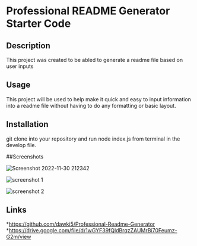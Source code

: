 # Professional README Generator Starter Code

## Description
This project was created to be abled to generate a readme file based on user inputs

## Usage
This project will be used to help make it quick and easy to input information into a readme file without having to do any formatting or basic layout.

## Installation
git clone into your repository and run node index.js from terminal in the develop file.

##Screenshots

![Screenshot 2022-11-30 212342](https://user-images.githubusercontent.com/109554960/204951013-6dc8e324-606d-4aeb-920c-5aea30f8beec.png)


![screenshot 1](https://user-images.githubusercontent.com/109554960/204951390-6b64f680-4584-457c-aca6-18181f53df79.png)


![screenshot 2](https://user-images.githubusercontent.com/109554960/204951405-f18d5bcd-be1e-4240-8303-9810ca740c81.png)


## Links
*https://github.com/dawki5/Professional-Readme-Generator
*https://drive.google.com/file/d/1wGYF39fQldBrqzZAUMrBi70Feumz-G2m/view
